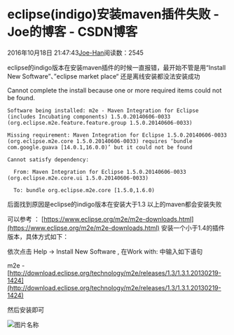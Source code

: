 # eclipse(indigo)安装maven插件失败 - Joe的博客 - CSDN博客





2016年10月18日 21:47:43[Joe-Han](https://me.csdn.net/u010089444)阅读数：2545








eclipse的indigo版本在安装maven插件的时候一直报错，最开始不管是用“Install New Software”、”eclipse market place“ 还是离线安装都没法安装成功

> 
Cannot complete the install because one or more required items could not be found. 

    Software being installed: m2e - Maven Integration for Eclipse (includes Incubating components) 1.5.0.20140606-0033 (org.eclipse.m2e.feature.feature.group 1.5.0.20140606-0033) 

    Missing requirement: Maven Integration for Eclipse 1.5.0.20140606-0033 (org.eclipse.m2e.core 1.5.0.20140606-0033) requires ‘bundle com.google.guava [14.0.1,16.0.0)’ but it could not be found 

    Cannot satisfy dependency: 

      From: Maven Integration for Eclipse 1.5.0.20140606-0033 (org.eclipse.m2e.core.ui 1.5.0.20140606-0033) 

      To: bundle org.eclipse.m2e.core [1.5.0,1.6.0)
后面找到原因是eclipse的indigo版本在安装大于1.3 以上的maven都会安装失败

可以参考 ： [https://www.eclipse.org/m2e/m2e-downloads.html](https://www.eclipse.org/m2e/m2e-downloads.html) 安装一个小于1.4的插件版本，具体方式如下：

依次点击 Help -> Install New Software , 在Work with: 中输入如下语句

> 
m2e - [http://download.eclipse.org/technology/m2e/releases/1.3/1.3.1.20130219-1424](http://download.eclipse.org/technology/m2e/releases/1.3/1.3.1.20130219-1424)


然后安装即可

![图片名称](https://img-blog.csdn.net/20161018214641222)





